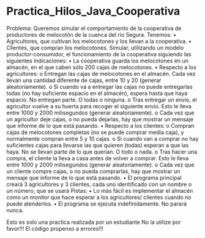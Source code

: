 # Practica_Hilos_Java_Cooperativa

Problema: 
  Queremos simular el comportamiento de la cooperativa de productores de melocotón de la
cuenca del río Segura.
Tenemos:
• Agricultores, que cultivan los melocotones y los llevan a la cooperativa.
• Clientes, que compran los melocotones.
Simular, utilizando un modelo productor-consumidor, el funcionamiento de la cooperativa
siguiendo las siguientes indicaciones:
• La cooperativa guarda los melocotones en un almacén, en el que caben sólo 200
cajas de melocotones.
• Respecto a los agricultores:
o Entregan las cajas de melocotones en el almacén. Cada vez llevan una
cantidad diferente de cajas, entre 10 y 20 (generar aleatoriamente).
o Si cuando va a entregar las cajas no puede entregarlas todas (no hay
suficiente espacio en el almacén), espera hasta que haya espacio. No entregan parte. O
todas o ninguna.
o Tras entregar un envío, el agricultor vuelve a su huerta para recoger el
siguiente envío. Esto le lleva entre 1000 y 2000 milisegundos (generar aleatoriamente).
o Cada vez que un agricultor deje cajas, o no pueda dejarlas, hay que mostrar
un mensaje que informe de lo que está pasando.
• Respecto a los clientes:
o Compran cajas de melocotones completas (no se puede comprar media
caja), y normalmente compran entre 5 y 10 cajas.
o Si cuando van a comprar no hay suficientes cajas para llevarse las que
quieren (todas) esperan a que las haya. No se llevan parte de lo que querían. O todo o
nada.
o Tras hacer una compra, el cliente la lleva a casa antes de volver a comprar.
Esto le lleva entre 1000 y 2000 milisegundos (generar aleatoriamente).
o Cada vez que un cliente compre cajas, o no pueda comprarlas, hay que
mostrar un mensaje que informe de lo que está pasando.
• El programa principal creará 3 agricultores y 3 clientes, cada uno identificado con un
nombre o un número, que se usará
Pistas:
• Lo más fácil es implementar el almacén como un monitor que hace esperar a los
agricultores/ clientes cuando no puede atenderlos.
• El programa se ejecuta indefinidamente. No parará nunca.



Esto es solo una practica realizada por un estudiante
No la utilize por favor!!!
El código propenso a errores!!!
